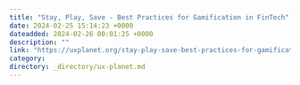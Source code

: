 ```yaml
---
title: "Stay, Play, Save - Best Practices for Gamification in FinTech"
date: 2024-02-25 15:14:23 +0000
dateadded: 2024-02-26 00:01:25 +0000
description: ""
link: "https://uxplanet.org/stay-play-save-best-practices-for-gamification-in-fintech-594aa1a801a9?source=rss----819cc2aaeee0---4"
category:
directory: _directory/ux-planet.md
---
```

